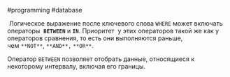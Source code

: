 #programming #database 

 Логическое выражение после ключевого слова `WHERE` может включать операторы  **`BETWEEN`** и **`IN`**. Приоритет  у этих операторов такой же как у операторов сравнения, то есть они выполняются раньше, чем `**NOT**`, `**AND**,` `**OR**`.

Оператор `BETWEEN` позволяет отобрать данные, относящиеся к некоторому интервалу, включая его границы.